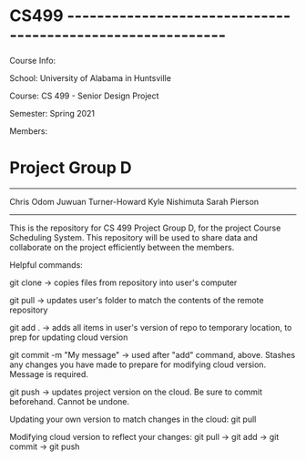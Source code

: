 # CS499 -----------------------------------------------------------
Course Info:

School:   University of Alabama in Huntsville

Course:   CS 499 - Senior Design Project

Semester: Spring 2021
  
Members:
# Project Group D
  ---------------
  Chris Odom
  Juwuan Turner-Howard
  Kyle Nishimuta
  Sarah Pierson

--------------------------------------------------------------------

This is the repository for CS 499 Project Group D, for the project
Course Scheduling System. This repository will be used to share data
and collaborate on the project efficiently between the members.

Helpful commands:
  
  git clone <repository URL> -> copies files from repository into 
  user's computer
  
  git pull -> updates user's folder to match the contents of the 
  remote repository
  
  git add . -> adds all items in user's version of repo to 
  temporary location, to prep for updating cloud version
  
  git commit -m "My message" -> used after "add" command, above. 
  Stashes any changes you have made to prepare for modifying 
  cloud version. Message is required.
  
  git push -> updates project version on the cloud. Be sure to
  commit beforehand. Cannot be undone.
  
Updating your own version to match changes in the cloud:
  git pull
  
Modifying cloud version to reflect your changes:
 git pull -> git add -> git commit -> git push

